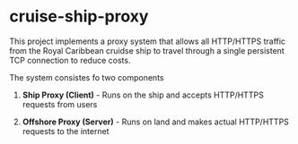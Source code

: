 # cruise-ship-proxy

This project implements a proxy system that allows all HTTP/HTTPS traffic from the Royal Caribbean cruidse ship to travel through a single persistent TCP connection to reduce costs. 

The system consistes fo two components

1. **Ship Proxy (Client)** -
Runs on the ship and accepts HTTP/HTTPS requests from users 

2. **Offshore Proxy (Server)** -
Runs on land and makes actual HTTP/HTTPS requests to the internet


